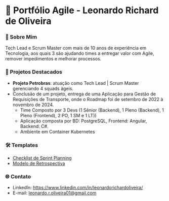 # 🚀 Portfólio Agile - Leonardo Richard de Oliveira  

### 👋 Sobre Mim  
Tech Lead e Scrum Master com mais de 10 anos de experiência em Tecnologia, aos quais 3 são ajudando times a entregar valor com Agile, remover impedimentos e melhorar processos.  

### 📂 Projetos Destacados  
- **Projeto Petrobras**: atuação como Tech Lead | Scrum Master gerenciando 4 squads ágeis.
- Conclusão de um projeto, entrega de uma Aplicação para Gestão de Requisições de Transporte, onde o Roadmap foi de setembro de 2022 à novembro de 2024.
   - Time Composto por 3 Devs (1 Sênior (Backend), 1 Pleno (Backend), 1 Pleno (Frontend), 2 PO, 1 SM e 1 LT))
   - Aplicação composta por BD: PostgreSQL, Frontend: Angular, Backend: C#.
   - Ambiente em Container Kubernetes 

### 🛠️ Templates  
- [Checklist de Sprint Planning](https://docs.google.com/document/d/e/2PACX-1vRJbeCO3ZMg28xWGyRUnhmp4-VLDeprbw8iu54jFuDMPLVb10fCxLHOEMcYW7dv6b_P3h2Oh9dr8IuR/pub)  
- [Modelo de Retrospectiva](https://docs.google.com/document/d/e/2PACX-1vRGgN-oFLCqxsiAsPxwS9833Y-PDUrK2nl4yoy6EV5ZWDtY_DkjJhIt-ytJS3M11Cy_L3DpDNtmE0R8/pub)  

### 🌐 Contato  
- LinkedIn: https://www.linkedin.com/in/leonardorichardoliveira/ 
- E-mail: leonardo.r.oliveira01@gmail.com 
